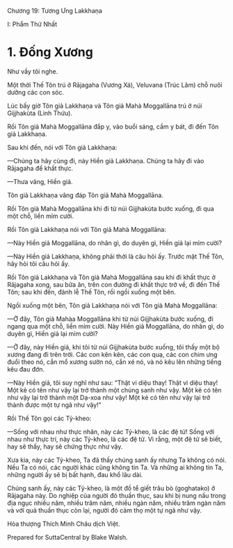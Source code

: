  

Chương 19: Tương Ưng Lakkhaṇa

I: Phẩm Thứ Nhất

# 1\. Ðống Xương

Như vầy tôi nghe.

Một thời Thế Tôn trú ở Rājagaha (Vương Xá), Veluvana (Trúc Lâm) chỗ nuôi dưỡng các con sóc.

Lúc bấy giờ Tôn giả Lakkhaṇa và Tôn giả Mahà Moggallāna trú ở núi Gijjhakùta (Linh Thứu).

Rồi Tôn giả Mahà Moggallāna đắp y, vào buổi sáng, cầm y bát, đi đến Tôn giả Lakkhaṇa.

Sau khi đến, nói với Tôn giả Lakkhaṇa:

—Chúng ta hãy cùng đi, này Hiền giả Lakkhaṇa. Chúng ta hãy đi vào Rājagaha để khất thực.

—Thưa vâng, Hiền giả.

Tôn giả Lakkhaṇa vâng đáp Tôn giả Mahà Moggallāna.

Rồi Tôn giả Mahà Moggallāna khi đi từ núi Gijjhakùta bước xuống, đi qua một chỗ, liền mỉm cười.

Rồi Tôn giả Lakkhaṇa nói với Tôn giả Mahà Moggallāna:

—Này Hiền giả Moggallāna, do nhân gì, do duyên gì, Hiền giả lại mỉm cười?

—Này Hiền giả Lakkhaṇa, không phải thời là câu hỏi ấy. Trước mặt Thế Tôn, hãy hỏi tôi câu hỏi ấy.

Rồi Tôn giả Lakkhaṇa và Tôn giả Mahà Moggallāna sau khi đi khất thực ở Rājagaha xong, sau bữa ăn, trên con đường đi khất thực trở về, đi đến Thế Tôn; sau khi đến, đảnh lễ Thế Tôn, rồi ngồi xuống một bên.

Ngồi xuống một bên, Tôn giả Lakkhaṇa nói với Tôn giả Mahà Moggallāna:

—Ở đây, Tôn giả Mahàa Moggallāna khi từ núi Gijjhakùta bước xuống, đi ngang qua một chỗ, liền mỉm cười. Này Hiền giả Moggallāna, do nhân gì, do duyên gì, Hiền giả lại mỉm cười?

—Ở đây, này Hiền giả, khi tôi từ núi Gijjhakùta bước xuống, tôi thấy một bộ xương đang đi trên trời. Các con kên kên, các con quạ, các con chim ưng đuổi theo nó, cắn mổ xương sườn nó, cắn xé nó, và nó kêu lên những tiếng kêu đau đớn.

—Này Hiền giả, tôi suy nghĩ như sau: “Thật vi diệu thay! Thật vi diệu thay! Một kẻ có tên như vậy lại trở thành một chúng sanh như vậy. Một kẻ có tên như vậy lại trở thành một Dạ-xoa như vậy! Một kẻ có tên như vậy lại trở thành được một tự ngã như vậy!”

Rồi Thế Tôn gọi các Tỷ-kheo:

—Sống với nhau như thực nhãn, này các Tỷ-kheo, là các đệ tử! Sống với nhau như thực trí, này các Tỷ-kheo, là các đệ tử. Vì rằng, một đệ tử sẽ biết, hay sẽ thấy, hay sẽ chứng thực như vậy.

Xưa kia, này các Tỷ-kheo, Ta đã thấy chúng sanh ấy nhưng Ta không có nói. Nếu Ta có nói, các người khác cũng không tin Ta. Và những ai không tin Ta, những người ấy sẽ bị bất hạnh, đau khổ lâu dài.

Chúng sanh ấy, này các Tỷ-kheo, là một đồ tể giết trâu bò (goghatako) ở Rājagaha này. Do nghiệp của người đó thuần thục, sau khi bị nung nấu trong địa ngục nhiều năm, nhiều trăm năm, nhiều ngàn năm, nhiều trăm ngàn năm và với quả thuần thục còn lại, người đó cảm thọ một tự ngã như vậy.

Hòa thượng Thích Minh Châu dịch Việt.

Prepared for SuttaCentral by Blake Walsh.